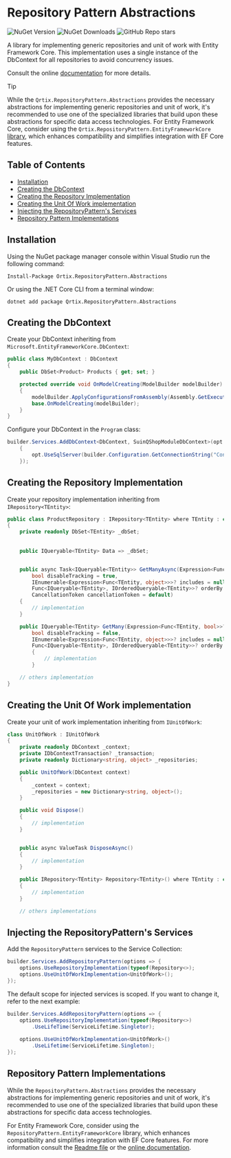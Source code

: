 # Repository Pattern Abstractions

![NuGet Version](https://img.shields.io/nuget/v/Qrtix.RepositoryPattern.Abstractions?style=flat&logo=nuget)
![NuGet Downloads](https://img.shields.io/nuget/dt/Qrtix.RepositoryPattern.Abstractions?style=flat&logo=nuget)
![GitHub Repo stars](https://img.shields.io/github/stars/Q-rtix/RepositoryPattern?style=flat&logo=github)

A library for implementing generic repositories and unit of work with Entity Framework Core.
This implementation uses a single instance of the DbContext for all repositories to avoid concurrency issues.

Consult the online [documentation](https://q-rtix.github.io/RepositoryPattern/) for more details.

> [!Tip]
> While the `Qrtix.RepositoryPattern.Abstractions` provides the necessary abstractions for implementing generic
> repositories and unit of work, it's recommended to use one of the specialized libraries that build upon these
> abstractions for specific data access technologies. For Entity Framework Core, consider using 
> the `Qrtix.RepositoryPattern.EntityFrameworkCore` [library](https://q-rtix.github.io/RepositoryPattern/docs/efcore/getting-started.html), 
> which enhances compatibility and simplifies integration with
> EF Core features.

## Table of Contents

- [Installation](#installation)
- [Creating the DbContext](#creating-the-dbcontext)
- [Creating the Repository Implementation](#creating-the-repository-implementation)
- [Creating the Unit Of Work implementation](#creating-the-unit-of-work-implementation)
- [Injecting the RepositoryPattern's Services](#injecting-the-repositorypatterns-services)
- [Repository Pattern Implementations](#repository-pattern-implementations)

## Installation

Using the NuGet package manager console within Visual Studio run the following command:

```
Install-Package Ortix.RepositoryPattern.Abstractions
```

Or using the .NET Core CLI from a terminal window:

```
dotnet add package Qrtix.RepositoryPattern.Abstractions
```

## Creating the DbContext

Create your DbContext inheriting from `Microsoft.EntityFrameworkCore.DbContext`:

```csharp
public class MyDbContext : DbContext
{
    public DbSet<Product> Products { get; set; }  

    protected override void OnModelCreating(ModelBuilder modelBuilder)
	{
		modelBuilder.ApplyConfigurationsFromAssembly(Assembly.GetExecutingAssembly());
		base.OnModelCreating(modelBuilder);
	}
}
```

Configure your DbContext in the `Program` class:

```csharp
builder.Services.AddDbContext<DbContext, SuinQShopModuleDbContext>(opt =>
    {
        opt.UseSqlServer(builder.Configuration.GetConnectionString("ConnectionString"));
    });
```

## Creating the Repository Implementation

Create your repository implementation inheriting from `IRepository<TEntity>`:

```csharp
public class ProductRepository : IRepository<TEntity> where TEntity : class
{
	private readonly DbSet<TEntity> _dbSet;
	
    
    public IQueryable<TEntity> Data => _dbSet;


	public async Task<IQueryable<TEntity>> GetManyAsync(Expression<Func<TEntity, bool>>? filters = null,
		bool disableTracking = true,
		IEnumerable<Expression<Func<TEntity, object>>>? includes = null,
		Func<IQueryable<TEntity>, IOrderedQueryable<TEntity>>? orderBy = null,
		CancellationToken cancellationToken = default)
	{
		// implementation
	}

	public IQueryable<TEntity> GetMany(Expression<Func<TEntity, bool>>? filters = null,
		bool disableTracking = false,
		IEnumerable<Expression<Func<TEntity, object>>>? includes = null,
		Func<IQueryable<TEntity>, IOrderedQueryable<TEntity>>? orderBy = null)
		{
            // implementation
        }

	// others implementation 
}
```

## Creating the Unit Of Work implementation

Create your unit of work implementation inheriting from `IUnitOfWork`:

```csharp
class UnitOfWork : IUnitOfWork
{
	private readonly DbContext _context;
	private IDbContextTransaction? _transaction;
	private readonly Dictionary<string, object> _repositories;

	public UnitOfWork(DbContext context)
	{
		_context = context;
		_repositories = new Dictionary<string, object>();
	}

	public void Dispose()
	{
		// implementation
	}


	public async ValueTask DisposeAsync()
	{
		// implementation
	}

	public IRepository<TEntity> Repository<TEntity>() where TEntity : class
	{
		// implementation
	}

	// others implementations
```

## Injecting the RepositoryPattern's Services

Add the `RepositoryPattern` services to the Service Collection:

```csharp
builder.Services.AddRepositoryPattern(options => {
    options.UseRepositoryImplementation(typeof(Repository<>);
    options.UseUnitOfWorkImplementation<UnitOfWork>();
});
```

The default scope for injected services is scoped. If you want to change it, refer to the next example:

```csharp
builder.Services.AddRepositoryPattern(options => {
    options.UseRepositoryImplementation(typeof(Repository<>)
		.UseLifeTime(ServiceLifetime.Singletor);
        
    options.UseUnitOfWorkImplementation<UnitOfWork>()
        .UseLifetime(ServiceLifetime.Singleton);
});
```

## Repository Pattern Implementations

While the `RepositoryPattern.Abstractions` provides the necessary abstractions for implementing generic repositories and
unit of work, it's recommended to use one of the specialized libraries that build upon these abstractions for specific
data access technologies.

For Entity Framework Core, consider using the `RepositoryPattern.EntityFrameworkCore` library, which enhances
compatibility and simplifies integration with EF Core features. For more information consult
the [Readme file](../RepositoryPattern.EntityFrameworkCore/README.md) or
the [online documentation](https://q-rtix.github.io/RepositoryPattern/docs/efcore/introduction.html).
